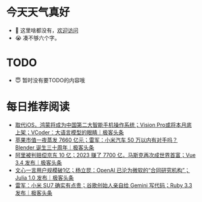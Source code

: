 # 今天天气真好
- 👋 这里啥都没有，[欢迎访问](https://zhangfeng-ola.github.io/)
- 😭 凑不够六个字。
<!---
- 👀 I’m interested in ...
- 🌱 I’m currently learning ...
- 💞️ I’m looking to collaborate on ...
- 📫 How to reach me ...
- 😇 I'm doing something ...

--->

# TODO 
- 😇 暂时没有要TODO的内容哦

<!---
zhangfeng-ola/zhangfeng-ola is a ✨ special ✨ repository because its `README.md` (this file) appears on your GitHub profile.
You can click the Preview link to take a look at your changes.
--->

# 每日推荐阅读
<!-- BLOG-POST-LIST:START -->
- [取代iOS，鸿蒙将成为中国第二大智能手机操作系统；Vision Pro或将本月底上架；VCoder：大语言模型的眼睛｜极客头条](https://blog.csdn.net/weixin_39786569/article/details/135378571)
- [苹果市值一夜蒸发 7660 亿元；雷军：小米汽车 50 万以内有对手吗？Blender 诞生三十周年｜极客头条](https://blog.csdn.net/weixin_39786569/article/details/135356047)
- [阿里被判赔偿京东 10 亿；2023 赚了 7700 亿，马斯克再次成世界首富；Vue 3.4 发布｜极客头条](https://blog.csdn.net/weixin_39786569/article/details/135334695)
- [文心一言用户规模破1亿；杨立昆：OpenAI 已沦为微软的“合同研究机构”；Julia 1.0 发布｜极客头条](https://blog.csdn.net/weixin_39786569/article/details/135289801)
- [雷军：小米 SU7 确实有点贵；谷歌创始人亲自给 Gemini 写代码；Ruby 3.3 发布｜极客头条](https://blog.csdn.net/weixin_39786569/article/details/135237105)
<!-- BLOG-POST-LIST:END -->

